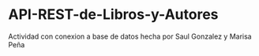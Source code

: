 # API-REST-de-Libros-y-Autores
Actividad con conexion a base de datos hecha por Saul Gonzalez y Marisa Peña
